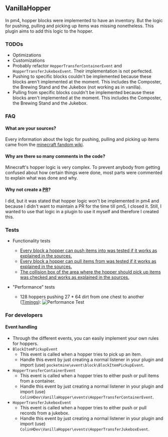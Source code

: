 ## VanillaHopper
In pm4, hopper blocks were implemented to have an inventory. But the logic for pushing, pulling and picking up items was missing nonetheless.
This plugin aims to add this logic to the hopper.

### TODOs
- Optimizations
- Customizations
- Probably refactor `HopperTransferContainerEvent` and `HopperTransferJukeboxEvent`. Their implementation is not perfected.
- Pushing to specific blocks couldn't be implemented because these blocks aren't implemented at the moment. This includes the Composter, the Brewing Stand and the Jukebox (not working as in vanilla).
- Pulling from specific blocks couldn't be implemented because these blocks aren't implemented at the moment. This includes the Composter, the Brewing Stand and the Jukebox.

### FAQ
#### What are your sources?
Every information about the logic for pushing, pulling and picking up items came from the [minecraft fandom wiki](https://minecraft.fandom.com/wiki/Hopper).

#### Why are there so many comments in the code?
Minecraft's hopper logic is very complex. To prevent anybody from getting confused about how certain things were done, most parts were commented to explain what was done and why.

#### Why not create a [PR](https://github.com/pmmp/PocketMine-MP/pull/4416)?
I did, but it was stated that hopper logic won't be implemented in pm4 and because I didn't want to maintain a PR for the time till pm5, I closed it.
Still, I wanted to use that logic in a plugin to use it myself and therefore I created this.

### Tests
- Functionality tests
  - [Every block a hopper can push items into was tested if it works as explained in the sources.](https://www.youtube.com/watch?v=4gSyuViaPaU)
  - [Every block a hopper can pull items from was tested if it works as explained in the sources.](https://www.youtube.com/watch?v=6NWvr6Kv88E)
  - [The collision box of the area where the hopper should pick up items was checked and works as explained in the sources.](https://www.youtube.com/watch?v=hVEPiK9KWkA)

- "Performance" tests
  - 128 hoppers pushing 27 * 64 dirt from one chest to another ([Timings](https://timings.pmmp.io/?id=158627)):
    ![Performance Test](https://user-images.githubusercontent.com/54852588/131256515-3611c594-08e1-45a1-8bd2-3ebbaf141c8a.png)

### For developers
#### Event handling
- Through the different events, you can easily implement your own rules for hoppers.
- `BlockItemPickupEvent`
  - This event is called when a hopper tries to pick up an item.
  - Handle this event by just creating a normal listener in your plugin and import (use) `pocketmine\event\block\BlockItemPickupEvent`.
- `HopperTransferContainerEvent`
  - This event is called when a hopper tries to either push or pull items from a container.
  - Handle this event by just creating a normal listener in your plugin and import (use) `ColinHDev\VanillaHopper\events\HopperTransferContainerEvent`.
- `HopperTransferJukeboxEvent`
  - This event is called when a hopper tries to either push or pull records from a jukebox.
  - Handle this event by just creating a normal listener in your plugin and import (use) `ColinHDev\VanillaHopper\events\HopperTransferJukeboxEvent`.